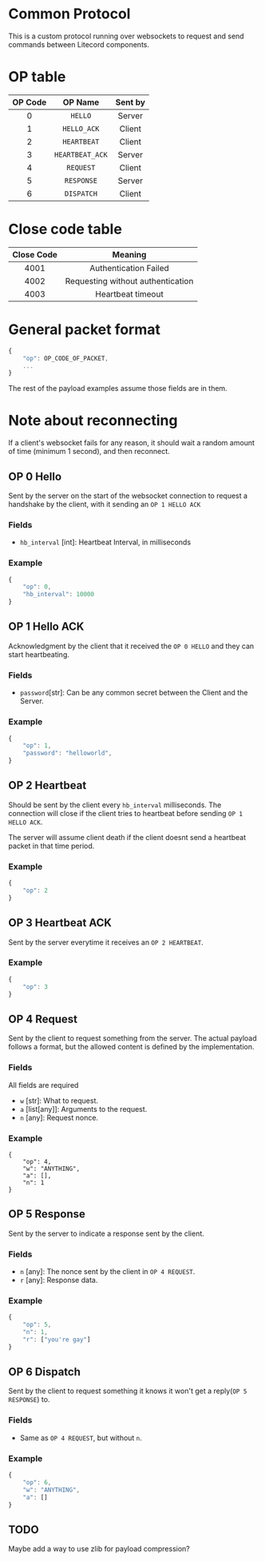 Common Protocol
=======

This is a custom protocol running over websockets
to request and send commands between Litecord components.


# OP table

| OP Code | OP Name | Sent by |
|:-------:|:-------:|:-------:|
| 0 | `HELLO` | Server |
| 1 | `HELLO_ACK` | Client |
| 2 | `HEARTBEAT` | Client |
| 3 | `HEARTBEAT_ACK` | Server |
| 4 | `REQUEST` | Client |
| 5 | `RESPONSE` | Server |
| 6 | `DISPATCH` | Client |

# Close code table
| Close Code | Meaning |
|:----------:|:-------:|
| 4001 | Authentication Failed |
| 4002 | Requesting without authentication |
| 4003 | Heartbeat timeout |

# General packet format

```javascript
{
    "op": OP_CODE_OF_PACKET,
    ...
}
```

The rest of the payload examples assume those fields
are in them.

# Note about reconnecting

If a client's websocket fails for any reason, it should wait a random
amount of time (minimum 1 second), and then reconnect.

## OP 0 Hello

Sent by the server on the start of the websocket connection
to request a handshake by the client, with it sending an `OP 1 HELLO ACK`

### Fields

 - `hb_interval` [int]: Heartbeat Interval, in milliseconds

### Example
```javascript
{
    "op": 0,
    "hb_interval": 10000
}
```

## OP 1 Hello ACK

Acknowledgment by the client that it received the `OP 0 HELLO`
and they can start heartbeating.

### Fields

 - `password`[str]: Can be any common secret between the
   Client and the Server.

### Example

```javascript
{
    "op": 1,
    "password": "helloworld",
}
```

## OP 2 Heartbeat

Should be sent by the client every `hb_interval` milliseconds.
The connection will close if the client tries to heartbeat before
sending `OP 1 HELLO ACK`.

The server will assume client death if the client
doesnt send a heartbeat packet in that time period.

### Example
```javascript
{
    "op": 2
}
```

## OP 3 Heartbeat ACK

Sent by the server everytime it receives an `OP 2 HEARTBEAT`.

### Example

```javascript
{
    "op": 3
}
```

## OP 4 Request

Sent by the client to request something from the server.
The actual payload follows a format, but the allowed content is defined
by the implementation.

### Fields

All fields are required
 - `w` [str]: What to request.
 - `a` [list[any]]: Arguments to the request.
 - `n` [any]: Request nonce.

### Example
```
{
    "op": 4,
    "w": "ANYTHING",
    "a": [],
    "n": 1
}
```

## OP 5 Response

Sent by the server to indicate a response sent by the client.

### Fields
 - `n` [any]: The nonce sent by the client in `OP 4 REQUEST`.
 - `r` [any]: Response data.

### Example
```javascript
{
    "op": 5,
    "n": 1,
    "r": ["you're gay"]
}
```

## OP 6 Dispatch

Sent by the client to request something it knows it won't get
a reply(`OP 5 RESPONSE`) to.

### Fields
 - Same as `OP 4 REQUEST`, but without `n`.

### Example

```javascript
{
    "op": 6,
    "w": "ANYTHING",
    "a": []
}
```

TODO
------

Maybe add a way to use zlib for payload compression?
